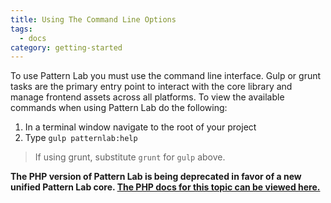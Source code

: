 ```yaml
---
title: Using The Command Line Options
tags:
  - docs
category: getting-started
---
```


To use Pattern Lab you must use the command line interface. Gulp or grunt tasks are the primary entry point to interact with the core library and manage frontend assets across all platforms. To view the available commands when using Pattern Lab do the following:

1. In a terminal window navigate to the root of your project
2. Type `gulp patternlab:help`

> If using grunt, substitute `grunt` for `gulp` above.

<strong>The PHP version of Pattern Lab is being deprecated in favor of a new unified Pattern Lab core. <a href='./php/command-line'>The PHP docs for this topic can be viewed here.</a></strong>
